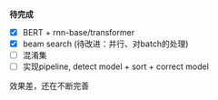 **待完成**

- [x] BERT + rnn-base/transformer
- [x] beam search (待改进：并行、对batch的处理)
- [ ] 混淆集
- [ ] 实现pipeline, detect model + sort + correct model

效果差，还在不断完善
